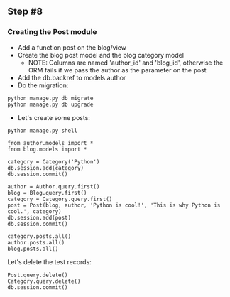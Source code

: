 ## Step #8

### Creating the Post module
- Add a function post on the blog/view
- Create the blog post model and the blog category model
   - NOTE: Columns are named 'author_id' and 'blog_id', otherwise the ORM fails if we pass the author as the parameter on the post
- Add the db.backref to models.author
- Do the migration:

```
python manage.py db migrate
python manage.py db upgrade
```

- Let's create some posts:

```
python manage.py shell

from author.models import *
from blog.models import *

category = Category('Python')
db.session.add(category)
db.session.commit()

author = Author.query.first()
blog = Blog.query.first()
category = Category.query.first()
post = Post(blog, author, 'Python is cool!', 'This is why Python is cool.', category)
db.session.add(post)
db.session.commit()

category.posts.all()
author.posts.all()
blog.posts.all()
```

Let's delete the test records:
```
Post.query.delete()
Category.query.delete()
db.session.commit()
```
